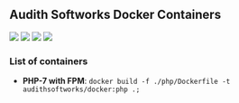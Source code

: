 ## Audith Softworks Docker Containers

[![](https://img.shields.io/docker/automated/audithsoftworks/docker.svg?maxAge=2592000?style=plastic)](https://microbadger.com/images/audithsoftworks/docker "Docker Hub public images")
[![](https://images.microbadger.com/badges/version/audithsoftworks/docker.svg)](https://microbadger.com/images/audithsoftworks/docker "Docker Hub public images")
[![](https://images.microbadger.com/badges/image/audithsoftworks/docker.svg)](https://microbadger.com/images/audithsoftworks/docker "Docker Hub public images layers")
[![](https://img.shields.io/docker/pulls/audithsoftworks/docker.svg)](https://microbadger.com/images/audithsoftworks/docker "Docker Hub public images")

### List of containers

* **PHP-7 with FPM**: ```docker build -f ./php/Dockerfile -t audithsoftworks/docker:php .;```
